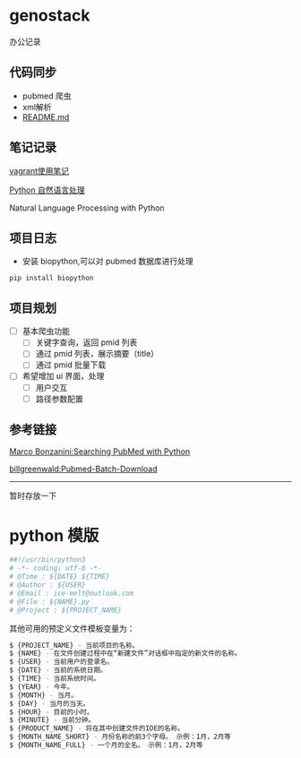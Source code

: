 # genostack
办公记录


## 代码同步
- pubmed 爬虫
- xml解析
- [README.md](/CODE/README.md)

## 笔记记录

[vagrant使用笔记](/NOTE/vagrant_note.md)

[Python 自然语言处理](/NOTE/NLP_with_Python.md)

Natural Language Processing with Python
## 项目日志
- 安装 biopython,可以对 pubmed 数据库进行处理
```
pip install biopython
```

## 项目规划

- [ ] 基本爬虫功能
	- [ ] 关键字查询，返回 pmid 列表
    - [ ] 通过 pmid 列表，展示摘要（title）
    - [ ] 通过 pmid 批量下载
- [ ] 希望增加 ui 界面，处理
    - [ ] 用户交互
    - [ ] 路径参数配置 
    
## 参考链接

[Marco Bonzanini:Searching PubMed with Python](https://marcobonzanini.com/2015/01/12/searching-pubmed-with-python/)

[billgreenwald:Pubmed-Batch-Download](https://github.com/billgreenwald/Pubmed-Batch-Download)

-----
暂时存放一下

# python 模版
```python
##!/usr/bin/python3
# -*- coding: utf-8 -*-
# @Time : ${DATE} ${TIME}
# @Author : ${USER}
# @Email : ice-melt@outlook.com
# @File : ${NAME}.py
# @Project : ${PROJECT_NAME}
```
其他可用的预定义文件模板变量为：
```bash
$ {PROJECT_NAME} - 当前项目的名称。
$ {NAME} - 在文件创建过程中在“新建文件”对话框中指定的新文件的名称。
$ {USER} - 当前用户的登录名。
$ {DATE} - 当前的系统日期。
$ {TIME} - 当前系统时间。
$ {YEAR} - 今年。
$ {MONTH} - 当月。
$ {DAY} - 当月的当天。
$ {HOUR} - 目前的小时。
$ {MINUTE} - 当前分钟。
$ {PRODUCT_NAME} - 将在其中创建文件的IDE的名称。
$ {MONTH_NAME_SHORT} - 月份名称的前3个字母。 示例：1月，2月等
$ {MONTH_NAME_FULL} - 一个月的全名。 示例：1月，2月等
```
